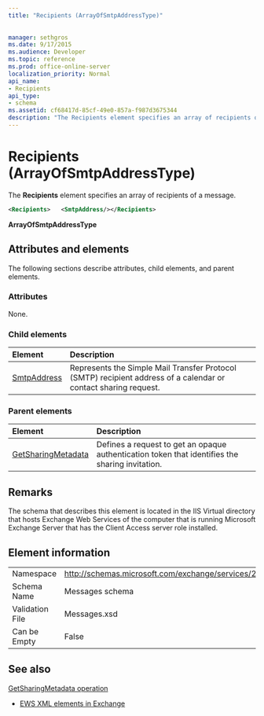 ```yaml
---
title: "Recipients (ArrayOfSmtpAddressType)"
 
 
manager: sethgros
ms.date: 9/17/2015
ms.audience: Developer
ms.topic: reference
ms.prod: office-online-server
localization_priority: Normal
api_name:
- Recipients
api_type:
- schema
ms.assetid: cf68417d-85cf-49e0-857a-f987d3675344
description: "The Recipients element specifies an array of recipients of a message."
---
```


# Recipients (ArrayOfSmtpAddressType)

The **Recipients** element specifies an array of recipients of a message. 
  
```xml
<Recipients>   <SmtpAddress/></Recipients>
```

 **ArrayOfSmtpAddressType**
## Attributes and elements

The following sections describe attributes, child elements, and parent elements.
  
### Attributes

None.
  
### Child elements

|**Element**|**Description**|
|:-----|:-----|
|[SmtpAddress](smtpaddress.md) <br/> |Represents the Simple Mail Transfer Protocol (SMTP) recipient address of a calendar or contact sharing request.  <br/> |
   
### Parent elements

|**Element**|**Description**|
|:-----|:-----|
|[GetSharingMetadata](getsharingmetadata.md) <br/> |Defines a request to get an opaque authentication token that identifies the sharing invitation.  <br/> |
   
## Remarks

The schema that describes this element is located in the IIS Virtual directory that hosts Exchange Web Services of the computer that is running Microsoft Exchange Server that has the Client Access server role installed.
  
## Element information

|||
|:-----|:-----|
|Namespace  <br/> |http://schemas.microsoft.com/exchange/services/2006/messages  <br/> |
|Schema Name  <br/> |Messages schema  <br/> |
|Validation File  <br/> |Messages.xsd  <br/> |
|Can be Empty  <br/> |False  <br/> |
   
## See also



[GetSharingMetadata operation](getsharingmetadata-operation.md)


- [EWS XML elements in Exchange](ews-xml-elements-in-exchange.md)

